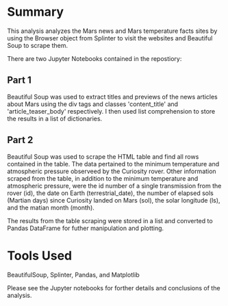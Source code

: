 # Summary #
This analysis analyzes the Mars news and Mars temperature facts sites by using the Browser object from Splinter to visit the websites and Beautiful Soup to scrape them.

There are two Jupyter Notebooks contained in the repostiory:

## Part 1 ##
Beautiful Soup was used to extract titles and previews of the news articles about Mars using the div tags and classes 'content_title' and 'article_teaser_body' respectively. I then used list comprehension to store the results in a list of dictionaries.

## Part 2 ##
Beautiful Soup was used to scrape the HTML table and find all rows contained in the table. The data pertained to the minimum temperature and atmospheric pressure observeed by the Curiosity rover. Other information scraped from the table, in addition to the minimum temperature and atmospheric pressure, were the id number of a single transmission from the rover (id), the date on Earth (terrestrial_date), the number of elapsed sols (Martian days) since Curiosity landed on Mars (sol), the solar longitude (ls), and the matian month (month). 

The results from the table scraping were stored in a list and converted to Pandas DataFrame for futher manipulation and plotting. 

# Tools Used #
BeautifulSoup, Splinter, Pandas, and Matplotlib

Please see the Jupyter notebooks for forther details and conclusions of the analysis. 